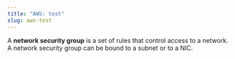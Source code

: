 ```yaml
---
title: "AWS: test"
slug: aws-test
---
```



A **network security group** is a set of rules that control access to a network.  A network security group can be bound to a subnet or to a NIC.  